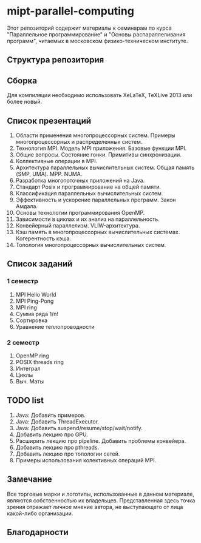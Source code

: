 mipt-parallel-computing
=======================

Этот репозиторий содержит материалы к семинарам по курса "Параллельное
программирование" и "Основы распараллеливания программ", читаемых в московском
физико-техническом институте.

## Структура репозитория

## Сборка

Для компиляции необходимо использовать XeLaTeX, TeXLive 2013 или более новый.

## Список презентаций

1. Области применения многопроцессорных систем. Примеры многопроцессорных и распределенных систем.
1. Технология MPI. Модель MPI приложения. Базовые функции MPI.
2. Общие вопросы. Состояние гонки. Примитивы синхронизации.
3. Коллективные операции в MPI.
3. Архитектура параллельных вычислительных систем. Общая память (SMP, UMA). MPP. NUMA.
3. Разработка многопоточных приложений на Java.
4. Стандарт Posix и программирование на общей памяти.
2. Классификация параллельных вычислительных систем.
4. Эффективность и ускорение параллельных программ. Закон Амдала.
3. Основы технологии программирования OpenMP.
4. Зависимости в циклах и их анализ на параллельность.
1. Конвейерный параллелизм. VLIW-архитектура.
5. Кэш память в многопроцессорных вычислительных системах. Когерентность кэша.
6. Топология многопроцессорных вычислительных систем.

## Список заданий

### 1 семестр

1. MPI Hello World
2. MPI Ping-Pong
3. MPI ring
4. Сумма ряда 1/n!
5. Сортировка
6. Уравнение теплопроводности

### 2 семестр

1. OpenMP ring
2. POSIX threads ring
3. Интеграл
4. Циклы
5. Выч. Маты

## TODO list

1. Java: Добавить примеров.
2. Java: Добавить ThreadExecutor.
2. Java: Добавить suspend/resume/stop/wait/notify.
3. Добавить лекцию про GPU.
4. Расширить лекцию про pipeline. Добавить проблемы конвейера.
5. Добавить лекцию про pthreads.
6. Добавить лекцию про топологии сетей.
7. Примеры использования колективных операций MPI.

## Замечание

Все торговые марки и логотипы, использованные в данном материале, являются собственностью
их владельцев. Представленная здесь точка зрения отражает личное мнение автора,
не выступающего от лица какой-либо организации.

## Благодарности
